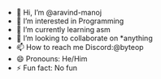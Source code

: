 - 👋 Hi, I’m @aravind-manoj
- 👀 I’m interested in Programming
- 🌱 I’m currently learning asm
- 💞️ I’m looking to collaborate on *anything
- 📫 How to reach me Discord:@byteop
- 😄 Pronouns: He/Him
- ⚡ Fun fact: No fun

<!---
aravind-manoj/aravind-manoj is a ✨ special ✨ repository because its `README.md` (this file) appears on your GitHub profile.
You can click the Preview link to take a look at your changes.
--->
